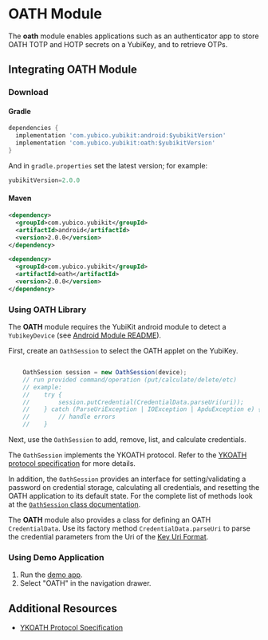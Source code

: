 # OATH Module
The **oath** module enables applications such as an authenticator app to store
OATH TOTP and HOTP secrets on a YubiKey, and to retrieve OTPs.

## Integrating OATH Module <a name="integration_steps"></a>
### Download
#### Gradle

```gradle
dependencies {
  implementation 'com.yubico.yubikit:android:$yubikitVersion'
  implementation 'com.yubico.yubikit:oath:$yubikitVersion'
}
```
And in `gradle.properties` set the latest version; for example:
```gradle
yubikitVersion=2.0.0
```
#### Maven
```xml
<dependency>
  <groupId>com.yubico.yubikit</groupId>
  <artifactId>android</artifactId>
  <version>2.0.0</version>
</dependency>

<dependency>
  <groupId>com.yubico.yubikit</groupId>
  <artifactId>oath</artifactId>
  <version>2.0.0</version>
</dependency>
```

### Using OATH Library <a name="using_lib"></a>
The **OATH** module requires the YubiKit android module to detect a
`YubikeyDevice` (see [Android Module README](../android/README.md)).

First, create an `OathSession` to select the OATH applet on the YubiKey.
```java

    OathSession session = new OathSession(device);
    // run provided command/operation (put/calculate/delete/etc)
    // example:
    //    try {
    //        session.putCredential(CredentialData.parseUri(uri));
    //    } catch (ParseUriException | IOException | ApduException e) {
    //        // handle errors
    //    }

```

Next, use the `OathSession` to add, remove, list, and calculate credentials.

The `OathSession` implements the YKOATH protocol. Refer to the [YKOATH protocol specification](https://developers.yubico.com/OATH/YKOATH_Protocol.html) for more details.

In addition, the `OathSession` provides an interface for setting/validating a password on credential storage, calculating all credentials, and resetting the OATH application to its default state. For the complete list of methods look at the [`OathSession` class documentation](src/main/java/com/yubico/yubikit/oath/OathSession.java).

The **OATH** module also provides a class for defining an OATH `CredentialData`. Use its factory method `CredentialData.parseUri` to parse the credential parameters from the Uri of the [Key Uri Format](https://github.com/google/google-authenticator/wiki/Key-Uri-Format).

### Using Demo Application <a name="using_demo"></a>
1. Run the [demo app](../YubikitDemo).
2. Select "OATH" in the navigation drawer.

## Additional Resources <a name="additional_resources"></a>
* [YKOATH Protocol Specification](https://developers.yubico.com/OATH/YKOATH_Protocol.html)
